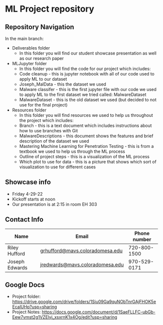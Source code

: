 # ML Project repository

## Repository Navigation
In the main branch:
* Deliverables folder
  * In this folder you will find our student showcase presentation as well as our research paper
* MLJupyter folder
  * In this folder you will find the code for our project which includes:
  * Code cleanup - this is jupyter notebook with all of our code used to apply ML to our dataset
  * Joseph_MalData - this the dataset we used
  * Malware classifer - this is the first jupyter file with our code we used to apply ML to the first dataset we tried called: MalwareDataset
  * MalwareDataset - this is the old dataset we used (but decided to not use for the final project)
* Resources folder
  * In this folder you will find resources we used to help us throughout the project which includes:
  * Branch - this is a text document which includes instructions about how to use branches with Git
  * MalwareDescriptions - this document shows the features and brief description of the dataset we used
  * Mastering Machine Learning for Penetration Testing - this is from a textbook we used to help us through the ML process
  * Outline of project steps - this is a visualization of the ML process
  * Which plot to use for data - this is a picture that shows which sort of visualization to use for different cases

## Showcase info
* Friday 4-29-22
* Kickoff starts at noon
* Our presentation is at 2:15 in room EH 303

## Contact Info
|Name|Email|Phone number|
|--|--|--|
|Riley Hufford|grhufford@mavs.coloradomesa.edu|720-800-1500|
|Joseph Edwards|jredwards@mavs.coloradomesa.edu|970-529-0171|

## Google Docs
* Project folder: https://drive.google.com/drive/folders/1Siu09Ga9quNObTnrGAjFHOK5eEcalUHp?usp=sharing
* Project Notes: https://docs.google.com/document/d/1SaeFLLFC-ubGb-Eew7vmst2g1VZElvj_xsxrnK1x4Og/edit?usp=sharing
